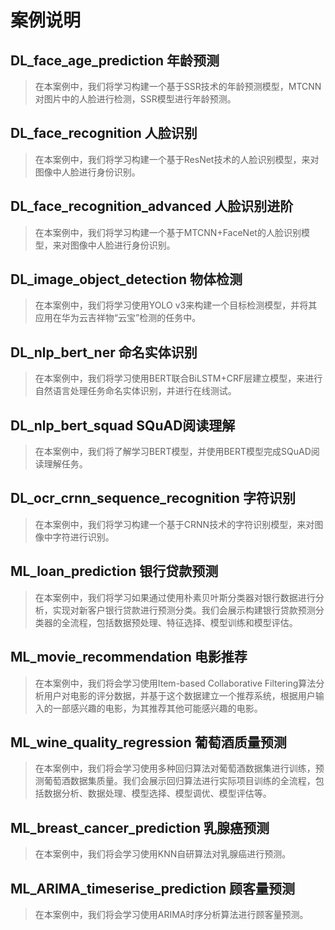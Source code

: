 案例说明
=======


## DL_face_age_prediction	年龄预测
> 在本案例中，我们将学习构建一个基于SSR技术的年龄预测模型，MTCNN对图片中的人脸进行检测，SSR模型进行年龄预测。

## DL_face_recognition	人脸识别	
> 在本案例中，我们将学习构建一个基于ResNet技术的人脸识别模型，来对图像中人脸进行身份识别。

## DL_face_recognition_advanced	人脸识别进阶	
> 在本案例中，我们将学习构建一个基于MTCNN+FaceNet的人脸识别模型，来对图像中人脸进行身份识别。

## DL_image_object_detection	物体检测	
> 在本案例中，我们将学习使用YOLO v3来构建一个目标检测模型，并将其应用在华为云吉祥物“云宝”检测的任务中。

## DL_nlp_bert_ner 命名实体识别
> 在本案例中，我们将学习使用BERT联合BiLSTM+CRF层建立模型，来进行自然语言处理任务命名实体识别，并进行在线测试。

## DL_nlp_bert_squad SQuAD阅读理解
> 在本案例中，我们将了解学习BERT模型，并使用BERT模型完成SQuAD阅读理解任务。

## DL_ocr_crnn_sequence_recognition 字符识别
> 在本案例中，我们将学习构建一个基于CRNN技术的字符识别模型，来对图像中字符进行识别。

## ML_loan_prediction 银行贷款预测
> 在本案例中，我们将学习如果通过使用朴素贝叶斯分类器对银行数据进行分析，实现对新客户银行贷款进行预测分类。我们会展示构建银行贷款预测分类器的全流程，包括数据预处理、特征选择、模型训练和模型评估。

## ML_movie_recommendation 电影推荐	
> 在本案例中，我们将会学习使用Item-based Collaborative Filtering算法分析用户对电影的评分数据，并基于这个数据建立一个推荐系统，根据用户输入的一部感兴趣的电影，为其推荐其他可能感兴趣的电影。

## ML_wine_quality_regression 葡萄酒质量预测	

> 在本案例中，我们将会学习使用多种回归算法对葡萄酒数据集进行训练，预测葡萄酒数据集质量。我们会展示回归算法进行实际项目训练的全流程，包括数据分析、数据处理、模型选择、模型调优、模型评估等。

## ML_breast_cancer_prediction 乳腺癌预测	

> 在本案例中，我们将会学习使用KNN自研算法对乳腺癌进行预测。

## ML_ARIMA_timeserise_prediction 顾客量预测	

> 在本案例中，我们将会学习使用ARIMA时序分析算法进行顾客量预测。